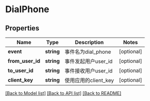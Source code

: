 # DialPhone

## Properties
Name | Type | Description | Notes
------------ | ------------- | ------------- | -------------
**event** | **string** | 事件名为dial_phone | [optional] 
**from_user_id** | **string** | 事件发起用户user_id | [optional] 
**to_user_id** | **string** | 事件接收用户user_id | [optional] 
**client_key** | **string** | 使用应用的client_key | [optional] 

[[Back to Model list]](../../README.md#documentation-for-models) [[Back to API list]](../../README.md#documentation-for-api-endpoints) [[Back to README]](../../README.md)

